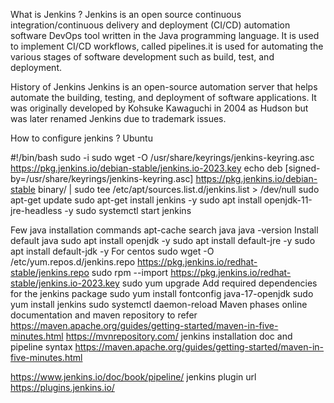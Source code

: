 What is Jenkins ? Jenkins is an open source continuous integration/continuous delivery and deployment (CI/CD) automation software DevOps tool written in the Java programming language. It is used to implement CI/CD workflows, called pipelines.it is used for automating the various stages of software development such as build, test, and deployment.

History of Jenkins Jenkins is an open-source automation server that helps automate the building, testing, and deployment of software applications. It was originally developed by Kohsuke Kawaguchi in 2004 as Hudson but was later renamed Jenkins due to trademark issues.

How to configure jenkins ? Ubuntu

#!/bin/bash sudo -i sudo wget -O /usr/share/keyrings/jenkins-keyring.asc
https://pkg.jenkins.io/debian-stable/jenkins.io-2023.key echo deb [signed-by=/usr/share/keyrings/jenkins-keyring.asc]
https://pkg.jenkins.io/debian-stable binary/ | sudo tee
/etc/apt/sources.list.d/jenkins.list > /dev/null sudo apt-get update sudo apt-get install jenkins -y sudo apt install openjdk-11-jre-headless -y sudo systemctl start jenkins

Few java installation commands apt-cache search java java -version Install default java sudo apt install openjdk -y sudo apt install default-jre -y sudo apt install default-jdk -y For centos sudo wget -O /etc/yum.repos.d/jenkins.repo
https://pkg.jenkins.io/redhat-stable/jenkins.repo sudo rpm --import https://pkg.jenkins.io/redhat-stable/jenkins.io-2023.key sudo yum upgrade Add required dependencies for the jenkins package sudo yum install fontconfig java-17-openjdk sudo yum install jenkins sudo systemctl daemon-reload Maven phases online documentation and maven repository to refer https://maven.apache.org/guides/getting-started/maven-in-five-minutes.html https://mvnrepository.com/ jenkins installation doc and pipeline syntax https://maven.apache.org/guides/getting-started/maven-in-five-minutes.html

https://www.jenkins.io/doc/book/pipeline/ jenkins plugin url https://plugins.jenkins.io/

